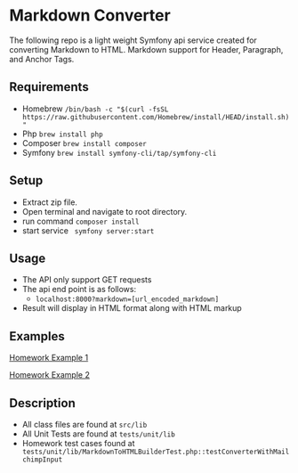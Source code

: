 # Markdown Converter

The following repo is a light weight Symfony api service created for converting Markdown to HTML.
Markdown support for Header, Paragraph, and Anchor Tags.

## Requirements
- Homebrew ```/bin/bash -c "$(curl -fsSL https://raw.githubusercontent.com/Homebrew/install/HEAD/install.sh)"```
- Php ```brew install php```
- Composer ```brew install composer```
- Symfony ```brew install symfony-cli/tap/symfony-cli```

## Setup
- Extract zip file.
- Open terminal and navigate to root directory.
- run command ```composer install```
- start service ``` symfony server:start```

## Usage
- The API only support GET requests
- The api end point is as follows:
  - ```localhost:8000?markdown=[url_encoded_markdown]```
- Result will display in HTML format along with HTML markup

## Examples
[Homework Example 1](http://127.0.0.1:8000/markdownToHTML?markdown=%3Ch1%3ESample+Document%3C%2Fh1%3E%3Cp%3EHello%21%3C%2Fp%3E%3Cp%3EThis+is+sample+markdown+for+the+%3Ca+href%3D%22https%3A%2F%2Fwww.mailchimp.com%22%3EMailchimp%3C%2Fa%3E+homework+assignment.%3C%2Fp%3E)

[Homework Example 2](http://127.0.0.1:8000/markdownToHTML?markdown=%23+Header+one%0AHello+there+%0A%0AHow+are+you%3F%0AWhat%27s+going+on%3F%0A%23%23+Another+Header%0AThis+is+a+paragraph+%5Bwith+an+inline+link%5D%28http%3A%2F%2Fgoogle.com%29.+Neat%2C+eh%3F%0A%23%23+This+is+a+header+%5Bwith+a+link%5D%28http%3A%2F%2Fyahoo.com%29)

## Description
- All class files are found at ```src/lib```
- All Unit Tests are found at ```tests/unit/lib```
- Homework test cases found at ``` tests/unit/lib/MarkdownToHTMLBuilderTest.php::testConverterWithMailchimpInput```
